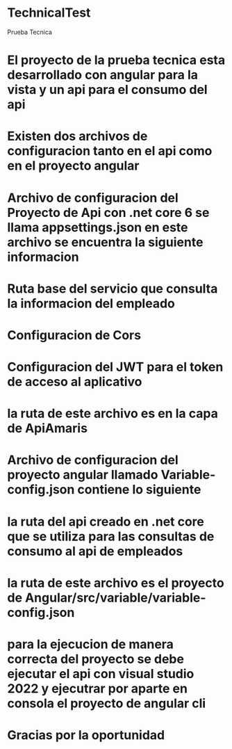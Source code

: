 # TechnicalTest
Prueba Tecnica

# El proyecto de la prueba tecnica esta desarrollado con angular para la vista y un api para el consumo del api
# Existen dos archivos de configuracion tanto en el api como en el proyecto angular
# Archivo de configuracion del Proyecto de Api con .net core 6 se llama appsettings.json en este archivo se encuentra la siguiente informacion
# Ruta base del servicio que consulta la informacion del empleado
# Configuracion de Cors
# Configuracion del JWT para el token de acceso al aplicativo
# la ruta de este archivo es en la capa de ApiAmaris

# Archivo de configuracion del proyecto angular llamado Variable-config.json contiene lo siguiente
# la ruta del api creado en .net core que se utiliza para las consultas de consumo al api de empleados
# la ruta de este archivo es el proyecto de Angular/src/variable/variable-config.json

# para la ejecucion de manera correcta del proyecto se debe ejecutar el api con visual studio 2022 y ejecutrar por aparte en consola el proyecto de angular cli

#  Gracias por la oportunidad
